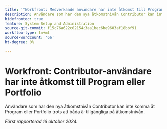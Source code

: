 ```yaml
---
title: '"Workfront: Medverkande användare har inte åtkomst till Program eller Portfolio'
description: Användare som har den nya åtkomstnivån Contributor kan inte komma åt Program eller Portfolio trots att båda är tillgängliga på åtkomstnivån.
hidefromtoc: true
feature: System Setup and Administration
source-git-commit: f15c76a622c02154c3aa1bec6be9603af18bbf91
workflow-type: tm+mt
source-wordcount: '66'
ht-degree: 0%

---
```


# Workfront: Contributor-användare har inte åtkomst till Program eller Portfolio

Användare som har den nya åtkomstnivån Contributor kan inte komma åt Program eller Portfolio trots att båda är tillgängliga på åtkomstnivån.

_Först rapporterad 16 oktober 2024._
